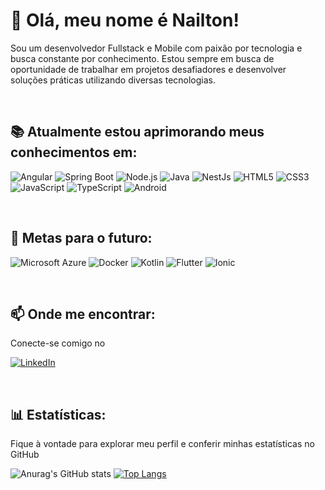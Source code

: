 # 👋 Olá, meu nome é Nailton!

Sou um desenvolvedor Fullstack e Mobile com paixão por tecnologia e busca constante por conhecimento. Estou sempre em busca de oportunidade de trabalhar em projetos desafiadores e desenvolver soluções práticas utilizando diversas tecnologias.

<br/>

## 📚 Atualmente estou aprimorando meus conhecimentos em:

![Angular](https://img.shields.io/badge/angular-%23DD0031.svg?style=for-the-badge&logo=angular&logoColor=white)
![Spring Boot](https://img.shields.io/badge/Spring%20Boot-gray?style=for-the-badge&logo=spring-boot&logoColor=brightgreen)
![Node.js](https://img.shields.io/badge/node.js-6DA55F?style=for-the-badge&logo=node.js&logoColor=white)
![Java](https://img.shields.io/badge/java-%23ED8B00.svg?style=for-the-badge&logo=openjdk&logoColor=white)
![NestJs](https://img.shields.io/badge/NestJS-4BC51D?style=for-the-badge&logo=nestjs&color=red)
![HTML5](https://img.shields.io/badge/html5-%23E34F26.svg?style=for-the-badge&logo=html5&logoColor=white)
![CSS3](https://img.shields.io/badge/css3-%231572B6.svg?style=for-the-badge&logo=css3&logoColor=white)
![JavaScript](https://img.shields.io/badge/javascript-%23323330.svg?style=for-the-badge&logo=javascript&logoColor=%23F7DF1E)
![TypeScript](https://img.shields.io/badge/typescript-%23007ACC.svg?style=for-the-badge&logo=typescript&logoColor=white)
![Android](https://img.shields.io/badge/Android-grey?style=for-the-badge&logo=android&logoColor=green)

<br/>

## 🎯 Metas para o futuro:
![Microsoft Azure](https://img.shields.io/badge/Microsoft%20Azure-white?style=for-the-badge&logo=microsoft-azure&logoColor=blue)
![Docker](https://img.shields.io/badge/Docker-EEEEEE?style=for-the-badge&logo=docker&logoColor=blue)
![Kotlin](https://img.shields.io/badge/Kotlin-F18E33?style=for-the-badge&logo=kotlin&color=brown)
![Flutter](https://img.shields.io/badge/Flutter-blue?style=for-the-badge&amp;logo=flutter&logoColor=white)
![Ionic](https://img.shields.io/badge/Ionic-3300FF?style=for-the-badge&logo=ionic&color=white)

<br/>

## 📫 Onde me encontrar:
Conecte-se comigo no

[![LinkedIn](https://img.shields.io/badge/LinkedIn-blue?style=for-the-badge&logo=linkedin)](https://www.linkedin.com/in/nailtonsimoes/)

<br/>

## 📊 Estatísticas:
Fique à vontade para explorar meu perfil e conferir minhas estatísticas no GitHub

![Anurag's GitHub stats](https://github-readme-stats.vercel.app/api?username=nailtonsimoes&show_icons=true&locale=pt-br&rank_icon=percentile&theme=highcontrast)
[![Top Langs](https://github-readme-stats.vercel.app/api/top-langs/?username=nailtonsimoes&locale=pt-br&layout=normal&theme=highcontrast)](https://github.com/anuraghazra/github-readme-stats)

